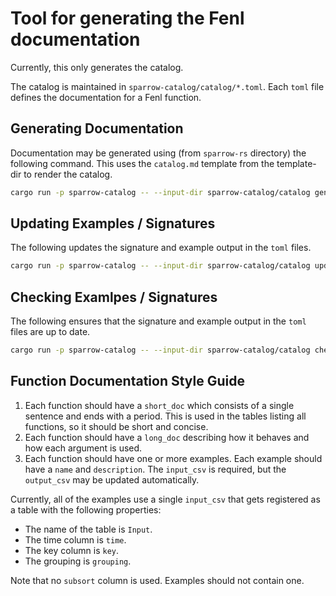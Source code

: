 # Tool for generating the Fenl documentation

Currently, this only generates the catalog.

The catalog is maintained in `sparrow-catalog/catalog/*.toml`.
Each `toml` file defines the documentation for a Fenl function.

## Generating Documentation

Documentation may be generated using (from `sparrow-rs` directory) the following command.
This uses the `catalog.md` template from the template-dir to render the catalog.

```sh
cargo run -p sparrow-catalog -- --input-dir sparrow-catalog/catalog generate --template-dir sparrow-catalog/templates
```

## Updating Examples / Signatures

The following updates the signature and example output in the `toml` files.

```sh
cargo run -p sparrow-catalog -- --input-dir sparrow-catalog/catalog update
```

## Checking Examlpes / Signatures

The following ensures that the signature and example output in the `toml` files are up to date.

```sh
cargo run -p sparrow-catalog -- --input-dir sparrow-catalog/catalog check
```

## Function Documentation Style Guide

1. Each function should have a `short_doc` which consists of a single sentence
   and ends with a period. This is used in the tables listing all functions, so
   it should be short and concise.
2. Each function should have a `long_doc` describing how it behaves and how each
   argument is used.
3. Each function should have one or more examples. Each example should have a `name`
   and `description`. The `input_csv` is required, but the `output_csv` may be
   updated automatically.

Currently, all of the examples use a single `input_csv` that gets registered as a
table with the following properties:

- The name of the table is `Input`.
- The time column is `time`.
- The key column is `key`.
- The grouping is `grouping`.

Note that no `subsort` column is used. Examples should not contain one.